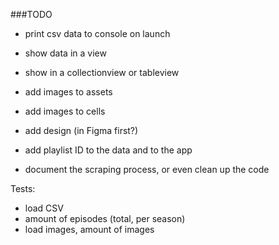 ###TODO

- print csv data to console on launch
- show data in a view
- show in a collectionview or tableview
- add images to assets 
- add images to cells
- add design (in Figma first?)


- add playlist ID to the data and to the app

- document the scraping process, or even clean up the code


Tests:
- load CSV
- amount of episodes (total, per season)
- load images, amount of images

